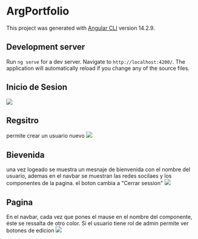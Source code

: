 # ArgPortfolio

This project was generated with [Angular CLI](https://github.com/angular/angular-cli) version 14.2.9.

## Development server

Run `ng serve` for a dev server. Navigate to `http://localhost:4200/`. The application will automatically reload if you change any of the source files.

## Inicio de Sesion
![](https://github.com/webmarcia/Arg-Portfolio-Frontend/blob/main/incio%20sesion.png)

## Regsitro 
permite crear un usuario nuevo 
![](https://github.com/webmarcia/Arg-Portfolio-Frontend/blob/main/registro.png)

## Bievenida
una vez logeado se muestra un mesnaje de bienvenida con el nombre del usuario, ademas en el navbar se muestran las redes socilaes y los componentes de la pagina. el boton cambia a "Cerrar session"
![](https://github.com/webmarcia/Arg-Portfolio-Frontend/blob/main/bienvenida.png)

## Pagina
En el navbar, cada vez que pones el mause en el nombre del componente, éste se ressalta de otro color. Si el usuario tiene rol de admin permite ver botones de edicion 
![](https://github.com/webmarcia/Arg-Portfolio-Frontend/blob/main/sobre-mi.png)
